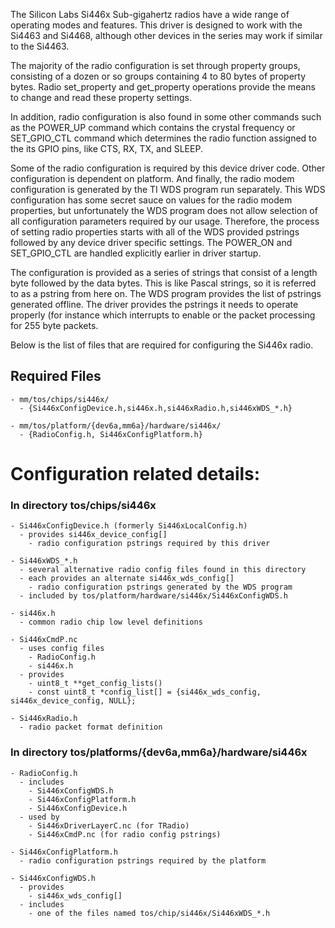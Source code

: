 The Silicon Labs Si446x Sub-gigahertz radios have a wide range of operating
modes and features. This driver is designed to work with the Si4463 and Si4468,
although other devices in the series may work if similar to the Si4463.

The majority of the radio configuration is set through property groups,
consisting of a dozen or so groups containing 4 to 80 bytes of property
bytes. Radio set_property and get_property operations provide the means to
change and read these property settings.

In addition, radio configuration is also found in some other commands
such as the POWER_UP command which contains the crystal frequency or
SET_GPIO_CTL command which determines the radio function assigned to
the its GPIO pins, like CTS, RX, TX, and SLEEP.

Some of the radio configuration is required by this device driver code.
Other configuration is dependent on platform. And finally, the radio
modem configuration is generated by the TI WDS program run separately.
This WDS configuration has some secret sauce on values for the radio
modem properties, but unfortunately the WDS program does not allow
selection of all configuration parameters required by our usage.
Therefore, the process of setting radio properties starts with all
of the WDS provided pstrings followed by any device driver specific
settings. The POWER_ON and SET_GPIO_CTL are handled explicitly earlier
in driver startup.

The configuration is provided as a series of strings that consist of
a length byte followed by the data bytes. This is like Pascal strings,
so it is referred to as a pstring from here on. The WDS program
provides the list of pstrings generated offline. The driver provides
the pstrings it needs to operate properly (for instance which
interrupts to enable or the packet processing for 255 byte packets.

Below is the list of files that are required for configuring the
Si446x radio.


## Required Files

    - mm/tos/chips/si446x/
      - {Si446xConfigDevice.h,si446x.h,si446xRadio.h,si446xWDS_*.h}

    - mm/tos/platform/{dev6a,mm6a}/hardware/si446x/
      - {RadioConfig.h, Si446xConfigPlatform.h}

# Configuration related details:

### In directory tos/chips/si446x

    - Si446xConfigDevice.h (formerly Si446xLocalConfig.h)
      - provides si446x_device_config[]
        - radio configuration pstrings required by this driver

    - Si446xWDS_*.h
      - several alternative radio config files found in this directory
      - each provides an alternate si446x_wds_config[]
        - radio configuration pstrings generated by the WDS program
      - included by tos/platform/hardware/si446x/Si446xConfigWDS.h

    - si446x.h
      - common radio chip low level definitions

    - Si446xCmdP.nc
      - uses config files
        - RadioConfig.h
        - si446x.h
      - provides
        - uint8_t **get_config_lists()
        - const uint8_t *config_list[] = {si446x_wds_config, si446x_device_config, NULL};

    - Si446xRadio.h
      - radio packet format definition


### In directory tos/platforms/{dev6a,mm6a}/hardware/si446x

    - RadioConfig.h
      - includes
        - Si446xConfigWDS.h
        - Si446xConfigPlatform.h
        - Si446xConfigDevice.h
      - used by
        - Si446xDriverLayerC.nc (for TRadio)
        - Si446xCmdP.nc (for radio config pstrings)

    - Si446xConfigPlatform.h
      - radio configuration pstrings required by the platform

    - Si446xConfigWDS.h
      - provides
        - si446x_wds_config[]
      - includes
        - one of the files named tos/chip/si446x/Si446xWDS_*.h
